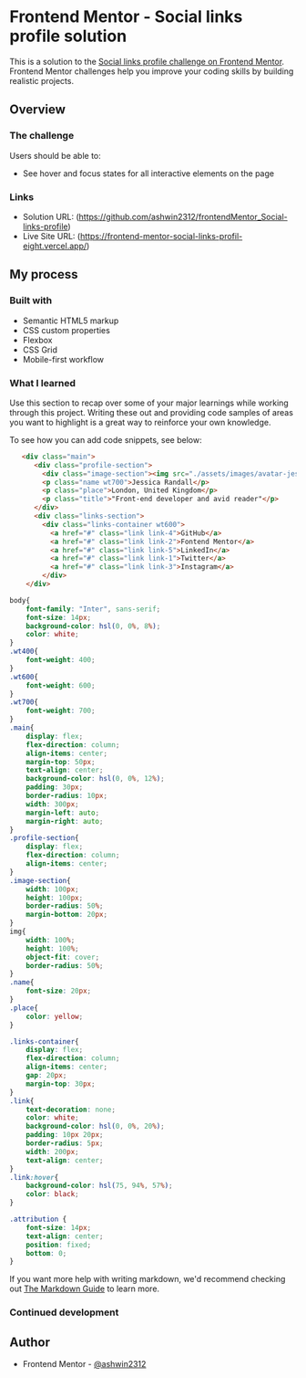 # Frontend Mentor - Social links profile solution

This is a solution to the [Social links profile challenge on Frontend Mentor](https://www.frontendmentor.io/challenges/social-links-profile-UG32l9m6dQ). Frontend Mentor challenges help you improve your coding skills by building realistic projects. 




## Overview

### The challenge

Users should be able to:

- See hover and focus states for all interactive elements on the page



### Links

- Solution URL: (https://github.com/ashwin2312/frontendMentor_Social-links-profile)
- Live Site URL: (https://frontend-mentor-social-links-profil-eight.vercel.app/)

## My process

### Built with

- Semantic HTML5 markup
- CSS custom properties
- Flexbox
- CSS Grid
- Mobile-first workflow

### What I learned

Use this section to recap over some of your major learnings while working through this project. Writing these out and providing code samples of areas you want to highlight is a great way to reinforce your own knowledge.

To see how you can add code snippets, see below:

```html
   <div class="main">
      <div class="profile-section">
        <div class="image-section"><img src="./assets/images/avatar-jessica.jpeg" alt=""></div>
        <p class="name wt700">Jessica Randall</p>
        <p class="place">London, United Kingdom</p>
        <p class="title">"Front-end developer and avid reader"</p>
      </div>
      <div class="links-section">
        <div class="links-container wt600">
          <a href="#" class="link link-4">GitHub</a>
          <a href="#" class="link link-2">Fontend Mentor</a>
          <a href="#" class="link link-5">LinkedIn</a>
          <a href="#" class="link link-1">Twitter</a>
          <a href="#" class="link link-3">Instagram</a>
        </div>
    </div>
```
```css
body{
    font-family: "Inter", sans-serif;
    font-size: 14px;
    background-color: hsl(0, 0%, 8%);
    color: white;
}
.wt400{
    font-weight: 400;
}
.wt600{
    font-weight: 600;
}
.wt700{
    font-weight: 700;
}
.main{
    display: flex;
    flex-direction: column;
    align-items: center;
    margin-top: 50px;
    text-align: center;
    background-color: hsl(0, 0%, 12%);
    padding: 30px;
    border-radius: 10px;
    width: 300px;
    margin-left: auto;
    margin-right: auto;
}
.profile-section{
    display: flex;
    flex-direction: column;
    align-items: center;
}
.image-section{
    width: 100px;
    height: 100px;
    border-radius: 50%;
    margin-bottom: 20px;   
}
img{
    width: 100%;
    height: 100%;
    object-fit: cover;
    border-radius: 50%;
}
.name{
    font-size: 20px;
}
.place{
    color: yellow;
}

.links-container{
    display: flex;
    flex-direction: column;
    align-items: center;
    gap: 20px;
    margin-top: 30px;
}
.link{
    text-decoration: none;
    color: white;
    background-color: hsl(0, 0%, 20%);
    padding: 10px 20px;
    border-radius: 5px;
    width: 200px;
    text-align: center;
}
.link:hover{
    background-color: hsl(75, 94%, 57%);
    color: black;
}

.attribution {
    font-size: 14px;
    text-align: center;
    position: fixed;
    bottom: 0;
}
```

If you want more help with writing markdown, we'd recommend checking out [The Markdown Guide](https://www.markdownguide.org/) to learn more.


### Continued development



## Author

- Frontend Mentor - [@ashwin2312](https://www.frontendmentor.io/profile/ashwin2312)



